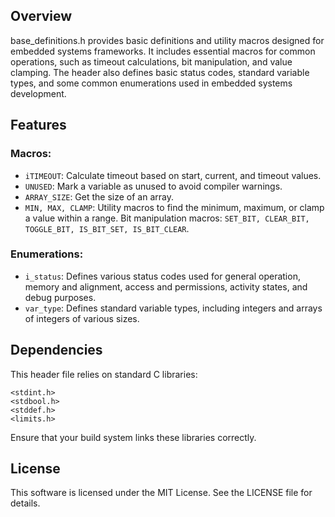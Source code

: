 ## Overview
base_definitions.h provides basic definitions and utility macros designed for embedded systems frameworks. It includes essential macros for common operations, such as timeout calculations, bit manipulation, and value clamping. The header also defines basic status codes, standard variable types, and some common enumerations used in embedded systems development.

## Features

### Macros:

- `iTIMEOUT`: Calculate timeout based on start, current, and timeout values.
- `UNUSED`: Mark a variable as unused to avoid compiler warnings.
- `ARRAY_SIZE`: Get the size of an array.
- `MIN, MAX, CLAMP`: Utility macros to find the minimum, maximum, or clamp a value within a range.
Bit manipulation macros: `SET_BIT, CLEAR_BIT, TOGGLE_BIT, IS_BIT_SET, IS_BIT_CLEAR`.

### Enumerations:

- `i_status`: Defines various status codes used for general operation, memory and alignment, access and permissions, activity states, and debug purposes.
- `var_type`: Defines standard variable types, including integers and arrays of integers of various sizes.

## Dependencies
This header file relies on standard C libraries:

```
<stdint.h>
<stdbool.h>
<stddef.h>
<limits.h>
```
Ensure that your build system links these libraries correctly.

## License
This software is licensed under the MIT License. See the LICENSE file for details.

